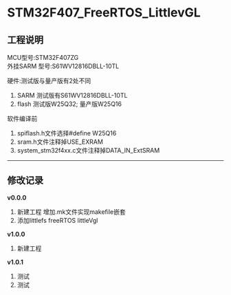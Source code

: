 # STM32F407_FreeRTOS_LittlevGL

## 工程说明
MCU型号:STM32F407ZG  
外挂SARM 型号:S61WV12816DBLL-10TL

硬件:测试版与量产版有2处不同
1. SARM  测试版有S61WV12816DBLL-10TL
2. flash 测试版W25Q32; 量产版W25Q16

软件编译前
1. spiflash.h文件选择#define W25Q16
2. sram.h文件注释掉USE_EXRAM
3. system_stm32f4xx.c文件注释掉DATA_IN_ExtSRAM


***
## 修改记录

**v0.0.0**

1. 新建工程 增加.mk文件实现makefile嵌套
2. 添加littlefs freeRTOS littleVgl

**v1.0.0**

1. 新建工程

**v1.0.1**

1. 测试
2. 测试
